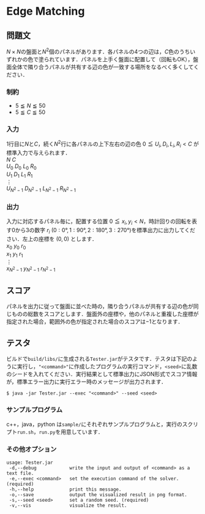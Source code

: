 # Edge Matching

## 問題文
$N×N$の盤面と$N^2$個のパネルがあります．各パネルの4つの辺は，$C$色のうちいずれかの色で塗られています．パネルを上手く盤面に配置して（回転もOK），盤面全体で隣り合うパネルが共有する辺の色が一致する場所をなるべく多くしてください．

### 制約
- $5 \leqq N \leqq 50$
- $5 \leqq C \leqq 50$

### 入力
$1$行目に$N$と$C$，続く$N^2$行に各パネルの上下左右の辺の色 $0 \leqq U_{i}, D_{i}, L_{i}, R_{i} < C$ が標準入力で与えられます．  
$N \ C$  
$U_{0} \ D_{0} \ L_{0} \ R_{0}$  
$U_{1} \ D_{1} \ L_{1} \ R_{1}$  
$\vdots$  
$U_{N^2-1} \ D_{N^2-1} \ L_{N^2-1} \ R_{N^2-1}$  

### 出力
入力に対応するパネル毎に，配置する位置 $0 \leqq x_{i}, y_{i} < N$，時計回りの回転を表す$0$から$3$の数字 $r_{i} \ (0:0°, 1:90°, 2:180°, 3:270°)$を標準出力に出力してください．左上の座標を $(0, 0)$ とします．  
$x_{0} \ y_{0} \ r_{0}$  
$x_{1} \ y_{1} \ r_{1}$  
$\vdots$  
$x_{N^2-1} \ y_{N^2-1} \ r_{N^2-1}$  

## スコア
パネルを出力に従って盤面に並べた時の，隣り合うパネルが共有する辺の色が同じものの総数をスコアとします．盤面外の座標や，他のパネルと重複した座標が指定された場合，範囲外の色が指定された場合のスコアは$-1$となります．

## テスタ
ビルドで`build/libs/`に生成される`Tester.jar`がテスタです．テスタは下記のように実行し，`"<command>"`に作成したプログラムの実行コマンド，`<seed>`に乱数のシードを入れてください．実行結果として標準出力にJSON形式でスコア情報が，標準エラー出力に実行エラー時のメッセージが出力されます．
```
$ java -jar Tester.jar --exec "<command>" --seed <seed>
```
### サンプルプログラム
c++，java，python は`sample/`にそれぞれサンプルプログラムと，実行のスクリプト`run.sh`，`run.py`を用意しています．

### その他オプション
```
usage: Tester.jar
 -d,--debug            write the input and output of <command> as a text file.
 -e,--exec <command>   set the execution command of the solver. (required)
 -h,--help             print this message.
 -o,--save             output the visualized result in png format.
 -s,--seed <seed>      set a random seed. (required)
 -v,--vis              visualize the result.
```
